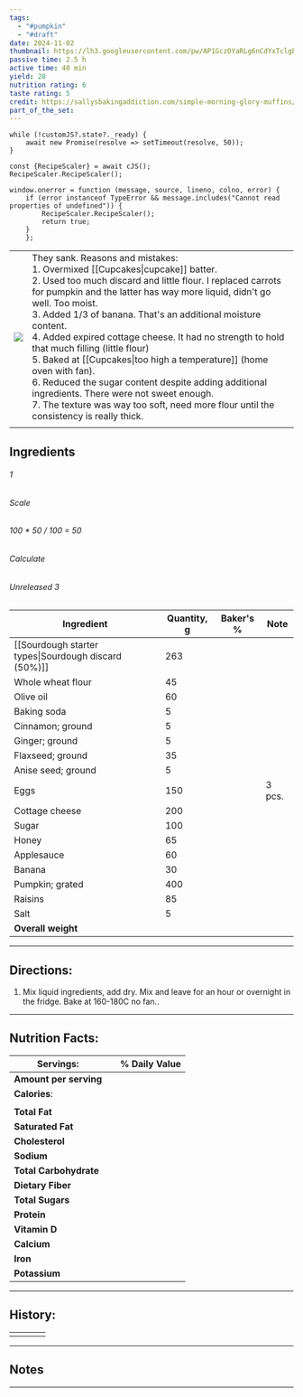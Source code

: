 ```yaml
---
tags:
  - "#pumpkin"
  - "#draft"
date: 2024-11-02
thumbnail: https://lh3.googleusercontent.com/pw/AP1GczOYaRLg6nCdYxTclgEC75lwp63N5DWATI8XXwfuUuSTcHF5GqgjuDk9EZTBhCTjf_Wf6Y1qZvIKXH-7FEJeUcwreJi0mLTkgig1LLTnCxfz-CENilluHYHSfUXUTby3g3FKE4C99-GFAmcUdxFJ9UZg=w1280-h960-s-no-gm?authuser=0
passive time: 2.5 h
active time: 40 min
yield: 28
nutrition rating: 6
taste rating: 5
credit: https://sallysbakingaddiction.com/simple-morning-glory-muffins/
part_of_the_set:
---
```

```dataviewjs
while (!customJS?.state?._ready) { 
	await new Promise(resolve => setTimeout(resolve, 50)); 
} 

const {RecipeScaler} = await cJS();
RecipeScaler.RecipeScaler();

window.onerror = function (message, source, lineno, colno, error) {
	if (error instanceof TypeError && message.includes("Cannot read properties of undefined")) {
		RecipeScaler.RecipeScaler();
		return true;
	}
    };
```

|                                                                                                                                                                                                                                      |                                                                                                                                                                                                                                                                                                                                                                                                                                                                                                                                                                                                                                                                        |
| ------------------------------------------------------------------------------------------------------------------------------------------------------------------------------------------------------------------------------------ | ---------------------------------------------------------------------------------------------------------------------------------------------------------------------------------------------------------------------------------------------------------------------------------------------------------------------------------------------------------------------------------------------------------------------------------------------------------------------------------------------------------------------------------------------------------------------------------------------------------------------------------------------------------------------- |
| ![](https://lh3.googleusercontent.com/pw/AP1GczOYaRLg6nCdYxTclgEC75lwp63N5DWATI8XXwfuUuSTcHF5GqgjuDk9EZTBhCTjf_Wf6Y1qZvIKXH-7FEJeUcwreJi0mLTkgig1LLTnCxfz-CENilluHYHSfUXUTby3g3FKE4C99-GFAmcUdxFJ9UZg=w1280-h960-s-no-gm?authuser=0) | They sank. Reasons and mistakes:<br>1. Overmixed [[Cupcakes\|cupcake]] batter.<br>2. Used too much discard and little flour. I replaced carrots for pumpkin and the latter has way more liquid, didn't go well. Too moist.<br>3. Added 1/3 of banana. That's an additional moisture content.<br>4. Added expired cottage cheese. It had no strength to hold that much filling (little flour)<br>5. Baked at [[Cupcakes\|too high a temperature]] (home oven with fan). <br>6. Reduced the sugar content despite adding additional ingredients. There were not sweet enough.<br>7. The texture was way too soft, need more flour until the consistency is really thick. |
|                                                                                                                                                                                                                                      |                                                                                                                                                                                                                                                                                                                                                                                                                                                                                                                                                                                                                                                                        |

## Ingredients

###### 1
###### Scale
###### 100 * 50 / 100 = 50
###### Calculate
###### Unreleased 3

| Ingredient                                           | Quantity, g | Baker's % | Note   |
| ---------------------------------------------------- | ----------- | --------- | ------ |
| [[Sourdough starter types\|Sourdough discard (50%)]] | 263         |           |        |
| Whole wheat flour                                    | 45          |           |        |
| Olive oil                                            | 60          |           |        |
| Baking soda                                          | 5           |           |        |
| Cinnamon; ground                                     | 5           |           |        |
| Ginger; ground                                       | 5           |           |        |
| Flaxseed; ground                                     | 35          |           |        |
| Anise seed; ground                                   | 5           |           |        |
| Eggs                                                 | 150         |           | 3 pcs. |
| Cottage cheese                                       | 200         |           |        |
| Sugar                                                | 100         |           |        |
| Honey                                                | 65          |           |        |
| Applesauce                                           | 60          |           |        |
| Banana                                               | 30          |           |        |
| Pumpkin; grated                                      | 400         |           |        |
| Raisins                                              | 85          |           |        |
| Salt                                                 | 5           |           |        |
| **Overall weight**                                   |             |           |        |




---
## Directions:

1. Mix liquid ingredients, add dry. Mix and leave for an hour or overnight in the fridge. Bake at 160-180C no fan..


---
## Nutrition Facts:

| **Servings:**          |       | % Daily Value |
| ---------------------- | ----- | ------------- |
| **Amount per serving** |       |               |
| **Calories**:          |       |               |
|                        |       |               |
| **Total Fat**          |       |               |
| **Saturated Fat**      |       |               |
| **Cholesterol**        |       |               |
| **Sodium**             |       |               |
| **Total Carbohydrate** |       |               |
| **Dietary Fiber**      |       |               |
| **Total Sugars**       |       |               |
| **Protein**            |       |               |
| **Vitamin D**          |       |               |
| **Calcium**            |       |               |
| **Iron**               |       |               |
| **Potassium**          |       |               |

---
## History:

|     |                   |                   |                   |
| --- | ----------------- | ----------------- | ----------------- |
|     |                   |                   |                   |


---
## Notes


>

---



